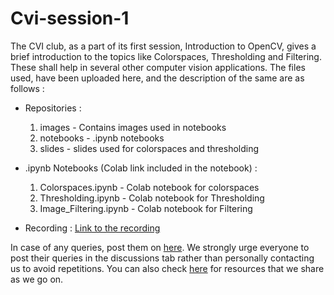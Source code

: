 # Cvi-session-1
The CVI club, as a part of its first session, Introduction to OpenCV, gives a brief introduction to the topics like Colorspaces, Thresholding and Filtering. These shall help in several other computer vision applications. The files used, have been uploaded here, and the description of the same are as follows  : 

- Repositories :
    1) images - Contains images used in notebooks
    2) notebooks - .ipynb notebooks
    3) slides - slides used for colorspaces and thresholding

- .ipynb Notebooks (Colab link included in the notebook) : 
    1) Colorspaces.ipynb - Colab notebook for colorspaces
    2) Thresholding.ipynb - Colab notebook for Thresholding
    3) Image_Filtering.ipynb - Colab notebook for Filtering

- Recording : [Link to the recording](https://drive.google.com/file/d/1StWoIqUJ7IdLPEMlCqF2ybAcAYlDUTFz/view?usp=sharing)

In case of any queries, post them on [here](https://github.com/sgauthamr2001/cvi-session-1/discussions/categories/q-a). We strongly urge everyone to post their queries in the discussions tab rather than personally contacting us to avoid repetitions. You can also check [here](https://github.com/sgauthamr2001/cvi-session-1/discussions/categories/show-and-tell) for resources that we share as we go on. 



